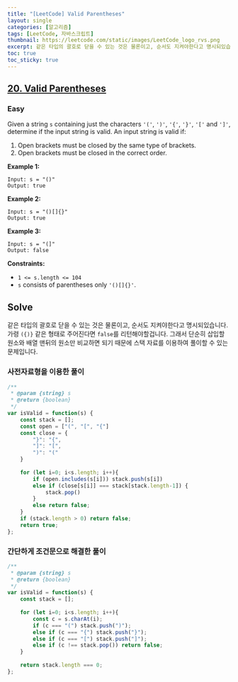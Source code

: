 ```yaml
---
title: "[LeetCode] Valid Parentheses"
layout: single
categories: [알고리즘]
tags: [LeetCode, 자바스크립트]
thumbnail: https://leetcode.com/static/images/LeetCode_logo_rvs.png
excerpt: 같은 타입의 괄호로 닫을 수 있는 것은 물론이고, 순서도 지켜야한다고 명시되있습니다. 가령 `({)}` 같은 형태로 주어진다면 `false`를 리턴해야할겁니다. 그래서 단순히 삽입할 원소와 배열 맨뒤의 원소만 비교하면 되기 때문에 스택 자료를 이용하여 풀이할 수 있는 문제입니다.
toc: true
toc_sticky: true
---
```


## [20. Valid Parentheses](https://leetcode.com/problems/valid-parentheses/)
### **Easy**

Given a string `s` containing just the characters `'('`, `')'`, `'{'`, `'}'`, `'['` and `']'`, determine if the input string is valid.
An input string is valid if:
1. Open brackets must be closed by the same type of brackets.
2. Open brackets must be closed in the correct order.

**Example 1:**
```
Input: s = "()"
Output: true
```
**Example 2:**
```
Input: s = "()[]{}"
Output: true
```
**Example 3:**
```
Input: s = "(]"
Output: false
```
**Constraints:**
- `1 <= s.length <= 104`
- `s` consists of parentheses only `'()[]{}'`.

## Solve

같은 타입의 괄호로 닫을 수 있는 것은 물론이고, 순서도 지켜야한다고 명시되있습니다. 가령 `({)}` 같은 형태로 주어진다면 `false`를 리턴해야할겁니다. 그래서 단순히 삽입할 원소와 배열 맨뒤의 원소만 비교하면 되기 때문에 스택 자료를 이용하여 풀이할 수 있는 문제입니다.

### 사전자료형을 이용한 풀이

```jsx
/**
 * @param {string} s
 * @return {boolean}
 */
var isValid = function(s) {
    const stack = [];
    const open = ["(", "[", "{"]
    const close = {
        "}": "{",
        "]": "[",
        ")": "("
    }
    
    for (let i=0; i<s.length; i++){
        if (open.includes(s[i])) stack.push(s[i])
        else if (close[s[i]] === stack[stack.length-1]) {
            stack.pop()
        }
        else return false;
    }
    if (stack.length > 0) return false;
    return true;
};
```

### 간단하게 조건문으로 해결한 풀이

```jsx
/**
 * @param {string} s
 * @return {boolean}
 */
var isValid = function(s) {
    const stack = [];
    
    for (let i=0; i<s.length; i++){
        const c = s.charAt(i);
        if (c === "(") stack.push(")");
        else if (c === "{") stack.push("}");
        else if (c === "[") stack.push("]");
        else if (c !== stack.pop()) return false;
    }
    
    return stack.length === 0;
};
```


